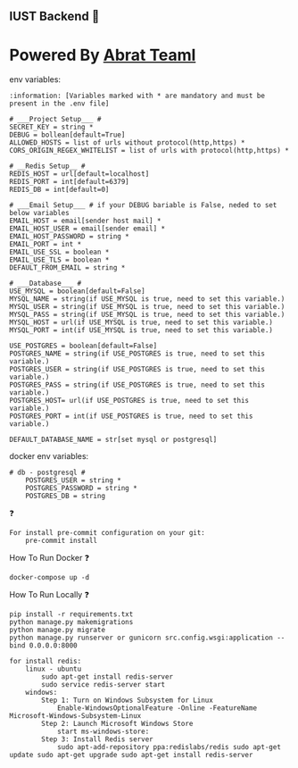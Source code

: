## IUST Backend :rocket:

# Powered By [Abrat Teaml](https://abrat.ir)

env variables:

    :information: [Variables marked with * are mandatory and must be present in the .env file]

    # ___Project Setup___ #
    SECRET_KEY = string *
    DEBUG = bollean[default=True]
    ALLOWED_HOSTS = list of urls without protocol(http,https) *
    CORS_ORIGIN_REGEX_WHITELIST = list of urls with protocol(http,https) *

    # __Redis Setup__ #
    REDIS_HOST = url[default=localhost]
    REDIS_PORT = int[default=6379]
    REDIS_DB = int[default=0]

    # ___Email Setup___ # if your DEBUG bariable is False, neded to set below variables
    EMAIL_HOST = email[sender host mail] *
    EMAIL_HOST_USER = email[sender email] *
    EMAIL_HOST_PASSWORD = string *
    EMAIL_PORT = int *
    EMAIL_USE_SSL = boolean *
    EMAIL_USE_TLS = boolean *
    DEFAULT_FROM_EMAIL = string *

    # ___Database___ #
    USE_MYSQL = boolean[default=False]
    MYSQL_NAME = string(if USE_MYSQL is true, need to set this variable.)
    MYSQL_USER = string(if USE_MYSQL is true, need to set this variable.)
    MYSQL_PASS = string(if USE_MYSQL is true, need to set this variable.)
    MYSQL_HOST = url(if USE_MYSQL is true, need to set this variable.)
    MYSQL_PORT = int(if USE_MYSQL is true, need to set this variable.)

    USE_POSTGRES = boolean[default=False]
    POSTGRES_NAME = string(if USE_POSTGRES is true, need to set this variable.)
    POSTGRES_USER = string(if USE_POSTGRES is true, need to set this variable.)
    POSTGRES_PASS = string(if USE_POSTGRES is true, need to set this variable.)
    POSTGRES_HOST= url(if USE_POSTGRES is true, need to set this variable.)
    POSTGRES_PORT = int(if USE_POSTGRES is true, need to set this variable.)

    DEFAULT_DATABASE_NAME = str[set mysql or postgresql]

docker env variables:

    # db - postgresql #
        POSTGRES_USER = string *
        POSTGRES_PASSWORD = string *
        POSTGRES_DB = string


:question:

    For install pre-commit configuration on your git:
        pre-commit install

How To Run Docker :question:

    docker-compose up -d

How To Run Locally :question:

    pip install -r requirements.txt
    python manage.py makemigrations
    python manage.py migrate
    python manage.py runserver or gunicorn src.config.wsgi:application --bind 0.0.0.0:8000

    for install redis:
        linux - ubuntu
            sudo apt-get install redis-server
            sudo service redis-server start
        windows:
            Step 1: Turn on Windows Subsystem for Linux
                Enable-WindowsOptionalFeature -Online -FeatureName Microsoft-Windows-Subsystem-Linux
            Step 2: Launch Microsoft Windows Store
                start ms-windows-store:
            Step 3: Install Redis server
                sudo apt-add-repository ppa:redislabs/redis sudo apt-get update sudo apt-get upgrade sudo apt-get install redis-server
